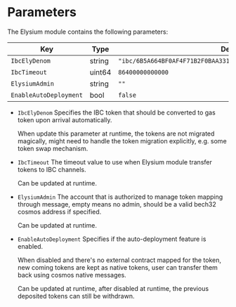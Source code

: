 <!--
order: 7
-->

# Parameters

The Elysium module contains the following parameters:

| Key                    | Type   | Default Value                                                |
| ---------------------- | ------ | ------------------------------------------------------------ |
| `IbcElyDenom`          | string | `"ibc/6B5A664BF0AF4F71B2F0BAA33141E2F1321242FBD5D19762F541EC971ACB0865"` |
| `IbcTimeout`           | uint64 | `86400000000000`                                             |
| `ElysiumAdmin`          | string | `""`                                                         |
| `EnableAutoDeployment` | bool   | `false`                                                      |

- `IbcElyDenom` Specifies the IBC token that should be converted to gas token upon arrival automatically.

  When update this parameter at runtime, the tokens are not migrated magically, might need to handle the token migration explicitly, e.g. some token swap mechanism.

- `IbcTimeout` The timeout value to use when Elysium module transfer tokens to IBC channels.

  Can be updated at runtime.

- `ElysiumAdmin` The account that is authorized to manage token mapping through message, empty means no admin, should be a valid bech32 cosmos address if specified.

  Can be updated at runtime.

- `EnableAutoDeployment` Specifies if the auto-deployment feature is enabled. 

  When disabled and there's no external contract mapped for the token, new coming tokens are kept as native tokens, user can transfer them back using cosmos native messages.

  Can be updated at runtime, after disabled at runtime, the previous deposited tokens can still be withdrawn.
